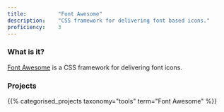 ```yaml
---
title: 			"Font Awesome"
description: 	"CSS framework for delivering font based icons."
proficiency:	3
---
```


### What is it?
[Font Awesome](http://fontawesome.io/) is a CSS framework for delivering font icons.

### Projects
{{% categorised_projects taxonomy="tools" term="Font Awesome" %}}